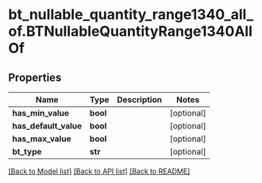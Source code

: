 # bt_nullable_quantity_range1340_all_of.BTNullableQuantityRange1340AllOf

## Properties
Name | Type | Description | Notes
------------ | ------------- | ------------- | -------------
**has_min_value** | **bool** |  | [optional] 
**has_default_value** | **bool** |  | [optional] 
**has_max_value** | **bool** |  | [optional] 
**bt_type** | **str** |  | [optional] 

[[Back to Model list]](../README.md#documentation-for-models) [[Back to API list]](../README.md#documentation-for-api-endpoints) [[Back to README]](../README.md)


